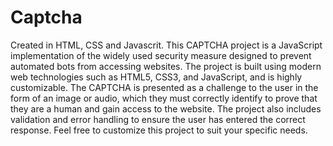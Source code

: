 # Captcha
Created in HTML, CSS and Javascrit.
This CAPTCHA project is a JavaScript implementation of the widely used security measure designed to prevent automated bots from accessing websites. The project is built using modern web technologies such as HTML5, CSS3, and JavaScript, and is highly customizable. The CAPTCHA is presented as a challenge to the user in the form of an image or audio, which they must correctly identify to prove that they are a human and gain access to the website. The project also includes validation and error handling to ensure the user has entered the correct response. Feel free to customize this project to suit your specific needs.
